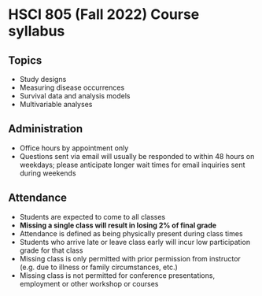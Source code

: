  
# HSCI 805 (Fall 2022) Course syllabus

## Topics

- Study designs
- Measuring disease occurrences
- Survival data and analysis models
- Multivariable analyses


## Administration
- Office hours by appointment only
- Questions sent via email will usually be responded to within 48 hours on weekdays; please anticipate longer wait times for email inquiries sent during weekends

## Attendance 

- Students are expected to come to all classes 
- **Missing a single class will result in losing 2% of final grade** 
- Attendance is defined as being physically present during class times  
- Students who arrive late or leave class early will incur low participation grade for that class
- Missing class is only permitted with prior permission from instructor (e.g. due to illness or family circumstances, etc.) 
- Missing class is not permitted for conference presentations, employment or other workshop or courses


